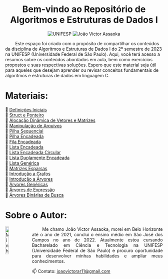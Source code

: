 <h1 align="center"> Bem-vindo ao Repositório de Algoritmos e Estruturas de Dados I </h1>

<p align="center">
  <img src="https://img.shields.io/badge/UNIFESP-Universidade%20Federal%20de%20S%C3%A3o%20Paulo-215a36" alt="UNIFESP">
  <img src="https://img.shields.io/badge/Jo%C3%A3o%20Victor%20Assaoka%20Ribeiro-2023.2-215a36" alt="João Victor Assaoka">
</p>

&emsp;&emsp; Este espaço foi criado com o propósito de compartilhar os conteúdos da disciplina de Algoritmos e Estruturas de Dados I do 2º semestre de 2023 na UNIFESP (Universidade Federal de São Paulo). Aqui, você terá acesso a resumos sobre os conteúdos abordados em aula, bem como exercícios propostos e suas respectivas soluções. Espero que este material seja útil para aqueles que desejam aprender ou revisar conceitos fundamentais de algoritmos e estruturas de dados em linguagem C. 

# Materiais:
📁 [Definições Iniciais](./[%20%201%20]%20%20Definições%20Iniciais/)
<br> 📁 [Struct e Ponteiro](./[%20%202%20]%20Struct%20e%20Ponteiro/)
<br> 📁 [Alocação Dinâmica de Vetores e Matrizes](./[%20%203%20]%20Alocação%20Dinâmica%20de%20Vetores%20e%20Matrizes/)
<br> 📁 [Manipulação de Arquivos](./[%20%204%20]%20Manipulação%20de%20Arquivos/)
<br> 📁 [Pilha Sequencial](./[%20%205%20]%20Pilha%20Sequencial/)
<br> 📁 [Pilha Encadeada](./[%20%206%20]%20Pilha%20Encadeada/)
<br> 📁 [Fila Encadeada](./[%20%207%20]%20Fila%20Encadeada/)
<br> 📁 [Lista Encadeada](./[%20%208%20]%20Lista%20Encadeada/)
<br> 📁 [Lista Encadeada Circular](./[%20%209%20]%20Lista%20Encadeada%20Circular/)
<br> 📁 [Lista Duplamente Encadeada](./[%2010%20]%20Lista%20Duplamente%20Encadeada/)
<br> 📁 [Lista Genérica](./[%2011%20]%20Lista%20Genérica/)
<br> 📁 [Matrizes Esparsas](./[%2012%20]%20Matrizes%20Esparsas/)
<br> 📁 [Introdução a Grafos](./[%2013%20]%20Introdução%20a%20Grafos/)
<br> 📁 [Introdução a Árvores](./[%2014%20]%20Introdução%20a%20Árvores%20Binárias/)
<br> 📁 [Árvores Genéricas](./[%2015%20]%20Árvores%20Genéricas/)
<br> 📁 [Árvores de Expressão](./[%2016%20]%20Árvores%20de%20Expressão/)
<br> 📁 [Árvores Binárias de Busca](./[%2017%20]%20Árvores%20Binárias%20de%20Busca/)



# Sobre o Autor:
<img src="https://avatars.githubusercontent.com/u/130188340?s=200&u=83c9d36fc760730d693236248c76d9464e4b92fc&v=4" alt="Minha Foto" align="left" width="15%" height="15%" style="margin-right: 10px">

<p align="justify">
&emsp;&emsp; Me chamo João Victor Assaoka, morei em Belo Horizonte até o ano de 2021, concluí o ensino médio em São José dos Campos no ano de 2022. Atualmente estou cursando Bacharelado em Ciência e Tecnologia na UNIFESP (Universidade Federal de São Paulo) e procuro oportunidade para desenvolver minhas habilidades e ampliar meus conhecimentos.

📫 Contato: joaovictorar11@gmail.com
</p>

##
